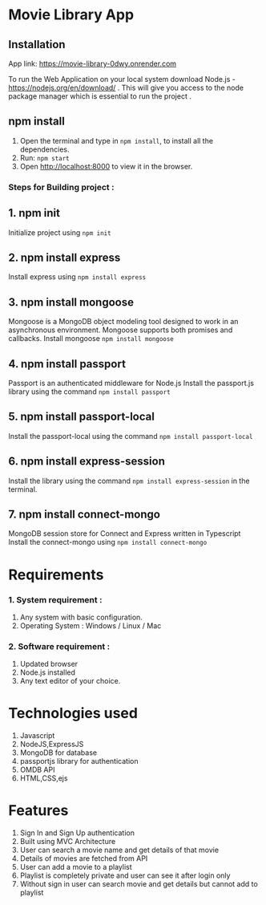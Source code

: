 # Movie Library App
## Installation

App link: https://movie-library-0dwy.onrender.com

To run the Web Application on your local system download Node.js - https://nodejs.org/en/download/ . This will give you access to the node package manager which is essential to run the project .

## npm install
1. Open the terminal and type in `npm install`, to install all the dependencies.
2. Run: `npm start`
3. Open [http://localhost:8000](http://localhost:8000) to view it in the browser.

### Steps for Building project :
## 1. npm init
Initialize project using `npm init`

## 2. npm install express
Install express using `npm install express`

## 3. npm install mongoose
Mongoose is a MongoDB object modeling tool designed to work in an asynchronous environment. Mongoose supports both promises and callbacks.
Install mongoose `npm install mongoose`

## 4. npm install passport
Passport is an authenticated middleware for Node.js
Install the passport.js library using the command `npm install passport`

## 5. npm install passport-local
Install the passport-local using the command `npm install passport-local`

## 6. npm install express-session
Install the library using the command `npm install express-session` in the terminal.

## 7. npm install connect-mongo
MongoDB session store for Connect and Express written in Typescript
Install the connect-mongo using `npm install connect-mongo`

#  Requirements

###  1. System requirement :

1. Any system with basic configuration.
2. Operating System : Windows / Linux / Mac

###  2. Software requirement :
1. Updated browser
2. Node.js installed 
3. Any text editor of your choice.

# Technologies  used

1. Javascript
2. NodeJS,ExpressJS
3. MongoDB for database
4. passportjs library for authentication
5. OMDB API
6. HTML,CSS,ejs

# Features 
  
1. Sign In and Sign Up authentication
2. Built using MVC Architecture
3. User can search a movie name and get details of that movie
4. Details of movies are fetched from API
5. User can add a movie to a playlist
6. Playlist is completely private and user can see it after login only
7. Without sign in user can search movie and get details but cannot add to playlist

